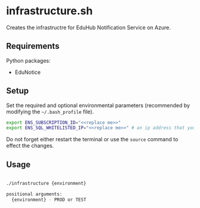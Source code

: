 # infrastructure.sh

Creates the infrastructre for EduHub Notification Service on Azure.

## Requirements

Python packages:

- EduNotice

## Setup

Set the required and optional environmental parameters (recommended by modifying the `~/.bash_profile` file).

```bash
export ENS_SUBSCRIPTION_ID="<<replace me>>"
export ENS_SQL_WHITELISTED_IP="<<replace me>>" # an ip address that you would like to whitelist
```

Do not forget either restart the terminal or use the `source` command to effect the changes.

## Usage

```bash

./infrastructure {environment}

positional arguments:
  {environment} - PROD or TEST

```